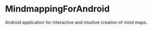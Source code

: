 MindmappingForAndroid
=====================

Android application for interactive and intuitive creation of mind maps.
